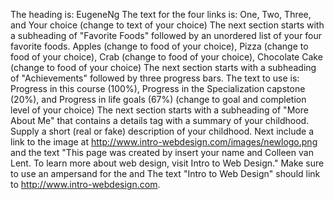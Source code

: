 The heading is: EugeneNg
The text for the four links is: One, Two, Three, and Your choice (change to text of your choice)
The next section starts with a subheading of "Favorite Foods" followed by an unordered list of your four favorite foods. Apples (change to food of your choice), Pizza (change to food of your choice), Crab (change to food of your choice), Chocolate Cake (change to food of your choice)
The next section starts with a subheading of "Achievements" followed by three progress bars. The text to use is:
Progress in this course (100%),
Progress in the Specialization capstone (20%),
and Progress in life goals (67%) (change to goal and completion level of your choice)
The next section starts with a subheading of "More About Me" that contains a details tag with a summary of your childhood. Supply a short (real or fake) description of your childhood. Next include a link to the image at http://www.intro-webdesign.com/images/newlogo.png and the text "This page was created by insert your name and Colleen van Lent. To learn more about web design, visit Intro to Web Design." Make sure to use an ampersand for the and The text "Intro to Web Design" should link to http://www.intro-webdesign.com.